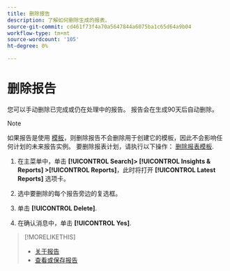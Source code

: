 ```yaml
---
title: 删除报告
description: 了解如何删除生成的报表。
source-git-commit: cd461f73f4a70a5647844a6075ba1c65d64a9b04
workflow-type: tm+mt
source-wordcount: '105'
ht-degree: 0%

---
```


# 删除报告

您可以手动删除已完成或仍在处理中的报告。 报告会在生成90天后自动删除。

>[!NOTE]
>
>如果报告是使用 [模板](/help/search-social-commerce/reports/automation/templates/template-about.md)，则删除报告不会删除用于创建它的模板，因此不会影响任何计划的未来报告实例。 要删除报表计划，请执行以下操作： [删除报表模板](/help/search-social-commerce/reports/automation/templates/template-delete.md).

1. 在主菜单中，单击 **[!UICONTROL Search]> [!UICONTROL Insights & Reports] >[!UICONTROL Reports]**，此时将打开 **[!UICONTROL Latest Reports]** 选项卡。

1. 选中要删除的每个报告旁边的复选框。

1. 单击 **[!UICONTROL Delete]**.

1. 在确认消息中，单击 **[!UICONTROL Yes]**.

>[!MORELIKETHIS]
>
>* [关于报告](/help/search-social-commerce/reports/report-about.md)
>* [查看或保存报告](/help/search-social-commerce/reports/management/report-view-save.md)

